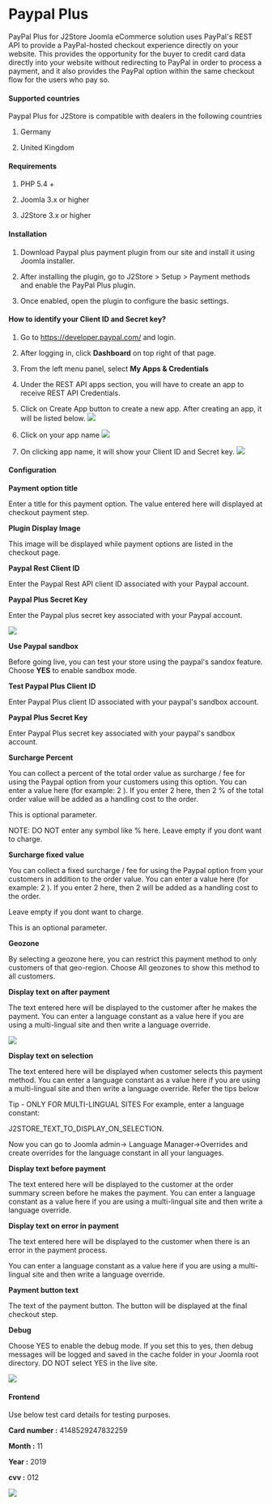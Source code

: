 # Paypal Plus

PayPal Plus for J2Store Joomla eCommerce solution uses PayPal's REST API to provide a PayPal-hosted checkout experience directly on your website. This provides the opportunity for the buyer to credit card data directly into your website without redirecting to PayPal in order to process a payment, and it also provides the PayPal option within the same checkout flow for the users who pay so.

#### Supported countries

Paypal Plus for J2Store is compatible with dealers in the following countries

1. Germany

2. United Kingdom

#### Requirements

1. PHP 5.4 +

2. Joomla 3.x or higher

3. J2Store 3.x or higher

#### Installation

1. Download Paypal plus payment plugin from our site and install it using Joomla installer.

2. After installing the plugin, go to J2Store > Setup > Payment methods and enable the PayPal Plus plugin.

3. Once enabled, open the plugin to configure the basic settings.

#### How to identify your Client ID and Secret key?

1. Go to https://developer.paypal.com/ and login.

2. After logging in, click **Dashboard** on top right of that page.

3. From the left menu panel, select **My Apps & Credentials**

4. Under the REST API apps section, you will have to create an app to receive REST API Credentials.

5. Click on Create App button to create a new app. After creating an app, it will be listed below.
![](./assets/images/paypal-create-app.png)

6. Click on your app name
![](./assets/images/paypal-app-name.png)

7. On clicking app name, it will show your Client ID and Secret key.
![](./assets/images/paypal-credentials.png)

#### Configuration

**Payment option title**

Enter a title for this payment option. The value entered here will displayed at checkout payment step.

**Plugin Display Image**

This image will be displayed while payment options are listed in the checkout page.

**Paypal Rest Client ID**

Enter the Paypal Rest API client ID associated with your Paypal account.

**Paypal Plus Secret Key**

Enter the Paypal plus secret key associated with your Paypal account.

![](./assets/images/paypal-plus-config-1.png)

**Use Paypal sandbox**

Before going live, you can test your store using the paypal's sandox feature. Choose **YES** to enable sandbox mode.

**Test Paypal Plus Client ID**

Enter Paypal Plus client ID associated with your paypal's sandbox account.

**Paypal Plus Secret Key**

Enter Paypal Plus secret key associated with your paypal's sandbox account.

**Surcharge Percent**

You can collect a percent of the total order value as surcharge / fee for using the Paypal option from your customers using this option. You can enter a value here (for example: 2 ). If you enter 2 here, then 2 % of the total order value will be added as a handling cost to the order.

This is optional parameter.

NOTE: DO NOT enter any symbol like % here.
Leave empty if you dont want to charge.

**Surcharge fixed value**

You can collect a fixed surcharge / fee for using the Paypal option from your customers in addition to the order value. You can enter a value here (for example: 2 ). If you enter 2 here, then 2 will be added as a handling cost to the order.

Leave empty if you dont want to charge.

This is an optional parameter.

**Geozone**

By selecting a geozone here, you can restrict this payment method to only customers of that geo-region. Choose All geozones to show this method to all customers.

**Display text on after payment**

The text entered here will be displayed to the customer after he makes the payment. You can enter a language constant as a value here if you are using a multi-lingual site and then write a language override.

![](./assets/images/paypalplus-02.png)

**Display text on selection**

The text entered here will be displayed when customer selects this payment method. You can enter a language constant as a value here if you are using a multi-lingual site and then write a language override. Refer the tips below

Tip - ONLY FOR MULTI-LINGUAL SITES
For example, enter a language constant:

J2STORE_TEXT_TO_DISPLAY_ON_SELECTION.

Now you can go to Joomla admin-> Language Manager->Overrides and create overrides for the language constant in all your languages.

**Display text before payment**

The text entered here will be displayed to the customer at the order summary screen before he makes the payment. You can enter a language constant as a value here if you are using a multi-lingual site and then write a language override.

**Display text on error in payment**

The text entered here will be displayed to the customer when there is an error in the payment process.

You can enter a language constant as a value here if you are using a multi-lingual site and then write a language override.

**Payment button text**

The text of the payment button. The button will be displayed at the final checkout step.

**Debug**

Choose YES to enable the debug mode. If you set this to yes, then debug messages will be logged and saved in the cache folder in your Joomla root directory. DO NOT select YES in the live site.

![](./assets/images/paypalplus-03.png)

#### Frontend

Use below test card details for testing purposes.

**Card number :** 4148529247832259

**Month :** 11

**Year :** 2019

**cvv :** 012

![](./assets/images/paypalplus-frontend.png)